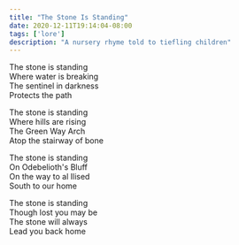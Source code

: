 ```yaml
---
title: "The Stone Is Standing"
date: 2020-12-11T19:14:04-08:00
tags: ['lore']
description: "A nursery rhyme told to tiefling children"
---
```


The stone is standing<br>
Where water is breaking<br>
The sentinel in darkness<br>
Protects the path<br>
<p>
The stone is standing<br>
Where hills are rising<br>
The Green Way Arch<br>
Atop the stairway of bone<br>
<p>
The stone is standing<br>
On Odebelioth's Bluff<br>
On the way to al Ilised<br>
South to our home<br>
<p>
The stone is standing<br>
Though lost you may be<br>
The stone will always<br>
Lead you back home<br>

